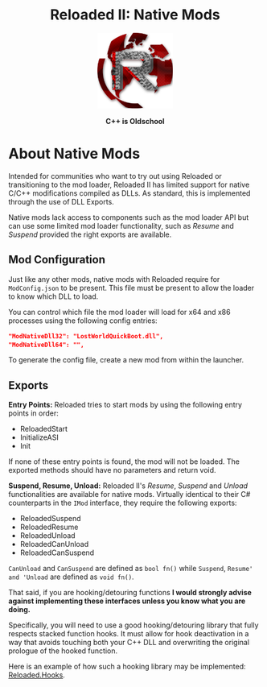 <div align="center">
	<h1>Reloaded II: Native Mods</h1>
	<img src="./Images/Reloaded/Reloaded Logo.png" width="150" align="center" />
	<br/> <br/>
    <b>C++ is Oldschool</b>
</div>

# About Native Mods

Intended for communities who want to try out using Reloaded or transitioning to the mod loader, Reloaded II has limited support for native C/C++ modifications compiled as DLLs. As standard, this is implemented through the use of DLL Exports.

Native mods lack access to components such as the mod loader API but can use some limited mod loader functionality, such as *Resume* and *Suspend* provided the right exports are available. 

## Mod Configuration

Just like any other mods, native mods with Reloaded require for `ModConfig.json`  to be present. This file must be present to allow the loader to know which DLL to load.

You can control which file the mod loader will load for x64 and x86 processes using the following config entries: 
```json
"ModNativeDll32": "LostWorldQuickBoot.dll",
"ModNativeDll64": "",
```
To generate the config file, create a new mod from within the launcher.

## Exports

**Entry Points:**
Reloaded tries to start mods by using the following entry points in order:

- ReloadedStart
- InitializeASI
- Init

If none of these entry points is found, the mod will not be loaded.
The exported methods should have no parameters and return void.

**Suspend, Resume, Unload:**
Reloaded II's *Resume*, *Suspend* and *Unload* functionalities are available for native mods. 
Virtually identical to their C# counterparts in the `IMod` interface, they require the following exports:

- ReloadedSuspend
- ReloadedResume
- ReloadedUnload
- ReloadedCanUnload
- ReloadedCanSuspend

`CanUnload` and `CanSuspend` are defined as `bool fn()` while `Suspend`, `Resume' and 'Unload` are defined as `void fn()`.

That said, if you are hooking/detouring functions **I would strongly advise against implementing these interfaces unless you know what you are doing.**

Specifically, you will need to use a good hooking/detouring library that fully respects stacked function hooks. It must allow for hook deactivation in a way that avoids touching both your C++ DLL and overwriting the original prologue of the hooked function. 

Here is an example of how such a hooking library may be implemented: [Reloaded.Hooks](https://github.com/Reloaded-Project/Reloaded.Hooks/issues/2).